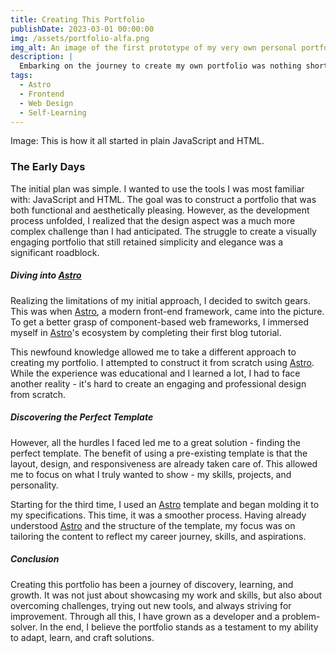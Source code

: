```yaml
---
title: Creating This Portfolio
publishDate: 2023-03-01 00:00:00
img: /assets/portfolio-alfa.png
img_alt: An image of the first prototype of my very own personal portfolio page.
description: |
  Embarking on the journey to create my own portfolio was nothing short of an adventure. It started from humble beginnings, with just plain JavaScript and HTML, but soon grew to something much more complex and exciting.
tags:
  - Astro
  - Frontend
  - Web Design
  - Self-Learning
---
```


Image: This is how it all started in plain JavaScript and HTML.

### The Early Days

The initial plan was simple. I wanted to use the tools I was most familiar with: JavaScript and HTML. The goal was to construct a portfolio that was both functional and aesthetically pleasing. However, as the development process unfolded, I realized that the design aspect was a much more complex challenge than I had anticipated. The struggle to create a visually engaging portfolio that still retained simplicity and elegance was a significant roadblock.

##### Diving into <a href="https://astro.build">Astro</a>

Realizing the limitations of my initial approach, I decided to switch gears. This was when <a href="https://astro.build">Astro</a>, a modern front-end framework, came into the picture. To get a better grasp of component-based web frameworks, I immersed myself in <a href="https://astro.build">Astro</a>'s ecosystem by completing their first blog tutorial.

This newfound knowledge allowed me to take a different approach to creating my portfolio. I attempted to construct it from scratch using <a href="https://astro.build">Astro</a>. While the experience was educational and I learned a lot, I had to face another reality - it's hard to create an engaging and professional design from scratch.

##### Discovering the Perfect Template

However, all the hurdles I faced led me to a great solution - finding the perfect template. The benefit of using a pre-existing template is that the layout, design, and responsiveness are already taken care of. This allowed me to focus on what I truly wanted to show - my skills, projects, and personality.

Starting for the third time, I used an <a href="https://astro.build">Astro</a> template and began molding it to my specifications. This time, it was a smoother process. Having already understood <a href="https://astro.build">Astro</a> and the structure of the template, my focus was on tailoring the content to reflect my career journey, skills, and aspirations.

##### Conclusion

Creating this portfolio has been a journey of discovery, learning, and growth. It was not just about showcasing my work and skills, but also about overcoming challenges, trying out new tools, and always striving for improvement. Through all this, I have grown as a developer and a problem-solver. In the end, I believe the portfolio stands as a testament to my ability to adapt, learn, and craft solutions.
